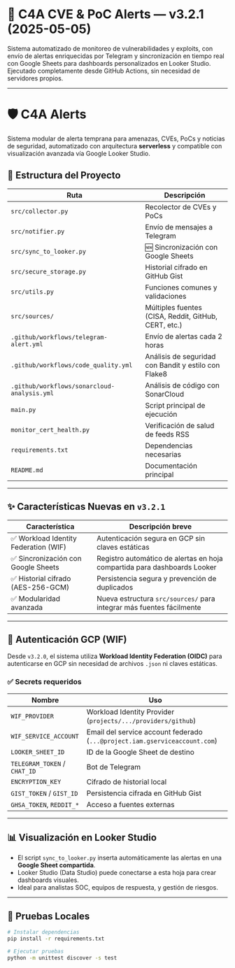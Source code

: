 # 🔐 C4A CVE & PoC Alerts — v3.2.1 (2025-05-05)

Sistema automatizado de monitoreo de vulnerabilidades y exploits, con envío de alertas enriquecidas por Telegram y sincronización en tiempo real con Google Sheets para dashboards personalizados en Looker Studio. Ejecutado completamente desde GitHub Actions, sin necesidad de servidores propios.

---

# 🛡️ C4A Alerts

Sistema modular de alerta temprana para amenazas, CVEs, PoCs y noticias de seguridad, automatizado con arquitectura **serverless** y compatible con visualización avanzada vía Google Looker Studio.

## 📁 Estructura del Proyecto

| Ruta                                    | Descripción                                               |
|-----------------------------------------|-----------------------------------------------------------|
| `src/collector.py`                      | Recolector de CVEs y PoCs                                 |
| `src/notifier.py`                       | Envío de mensajes a Telegram                              |
| `src/sync_to_looker.py`                | 🆕 Sincronización con Google Sheets                       |
| `src/secure_storage.py`                 | Historial cifrado en GitHub Gist                          |
| `src/utils.py`                          | Funciones comunes y validaciones                          |
| `src/sources/`                          | Múltiples fuentes (CISA, Reddit, GitHub, CERT, etc.)      |
| `.github/workflows/telegram-alert.yml` | Envío de alertas cada 2 horas                             |
| `.github/workflows/code_quality.yml`   | Análisis de seguridad con Bandit y estilo con Flake8      |
| `.github/workflows/sonarcloud-analysis.yml` | Análisis de código con SonarCloud                    |
| `main.py`                               | Script principal de ejecución                             |
| `monitor_cert_health.py`               | Verificación de salud de feeds RSS                        |
| `requirements.txt`                     | Dependencias necesarias                                   |
| `README.md`                             | Documentación principal                                   |

---

## ✨ Características Nuevas en `v3.2.1`

| Característica                                               | Descripción breve                                                                                      |
|--------------------------------------------------------------|---------------------------------------------------------------------------------------------------------|
| ✅ Workload Identity Federation (WIF)                        | Autenticación segura en GCP sin claves estáticas                                                       |
| ✅ Sincronización con Google Sheets                          | Registro automático de alertas en hoja compartida para dashboards Looker                               |
| ✅ Historial cifrado (AES-256-GCM)                           | Persistencia segura y prevención de duplicados                                                         |
| ✅ Modularidad avanzada                                       | Nueva estructura `src/sources/` para integrar más fuentes fácilmente                                    |

---

## 🔐 Autenticación GCP (WIF)

Desde `v3.2.0`, el sistema utiliza **Workload Identity Federation (OIDC)** para autenticarse en GCP sin necesidad de archivos `.json` ni claves estáticas.

### ✅ Secrets requeridos

| Nombre | Uso |
|--------|-----|
| `WIF_PROVIDER` | Workload Identity Provider (`projects/.../providers/github`) |
| `WIF_SERVICE_ACCOUNT` | Email del service account federado (`...@project.iam.gserviceaccount.com`) |
| `LOOKER_SHEET_ID` | ID de la Google Sheet de destino |
| `TELEGRAM_TOKEN` / `CHAT_ID` | Bot de Telegram |
| `ENCRYPTION_KEY` | Cifrado de historial local |
| `GIST_TOKEN` / `GIST_ID` | Persistencia cifrada en GitHub Gist |
| `GHSA_TOKEN`, `REDDIT_*` | Acceso a fuentes externas |

---

## 📊 Visualización en Looker Studio

- El script `sync_to_looker.py` inserta automáticamente las alertas en una **Google Sheet compartida**.
- Looker Studio (Data Studio) puede conectarse a esta hoja para crear dashboards visuales.
- Ideal para analistas SOC, equipos de respuesta, y gestión de riesgos.

---

## 🧪 Pruebas Locales

```bash
# Instalar dependencias
pip install -r requirements.txt

# Ejecutar pruebas
python -m unittest discover -s test

